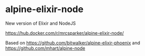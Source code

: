 # alpine-elixir-node

New version of Elixir and NodeJS

https://hub.docker.com/r/mrcsparker/alpine-elixir-node/

Based on https://github.com/bitwalker/alpine-elixir-phoenix
and
https://github.com/mhart/alpine-node
